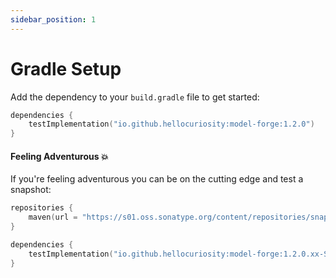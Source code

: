 ```yaml
---
sidebar_position: 1
---
```


# Gradle Setup

Add the dependency to your `build.gradle` file to get started:

```kotlin
dependencies {
    testImplementation("io.github.hellocuriosity:model-forge:1.2.0")
}
```

#### Feeling Adventurous 💥

If you're feeling adventurous you can be on the cutting edge and test a snapshot:

```kotlin
repositories {
    maven(url = "https://s01.oss.sonatype.org/content/repositories/snapshots/")
}

dependencies {
    testImplementation("io.github.hellocuriosity:model-forge:1.2.0.xx-SNAPSHOT")
}
```
